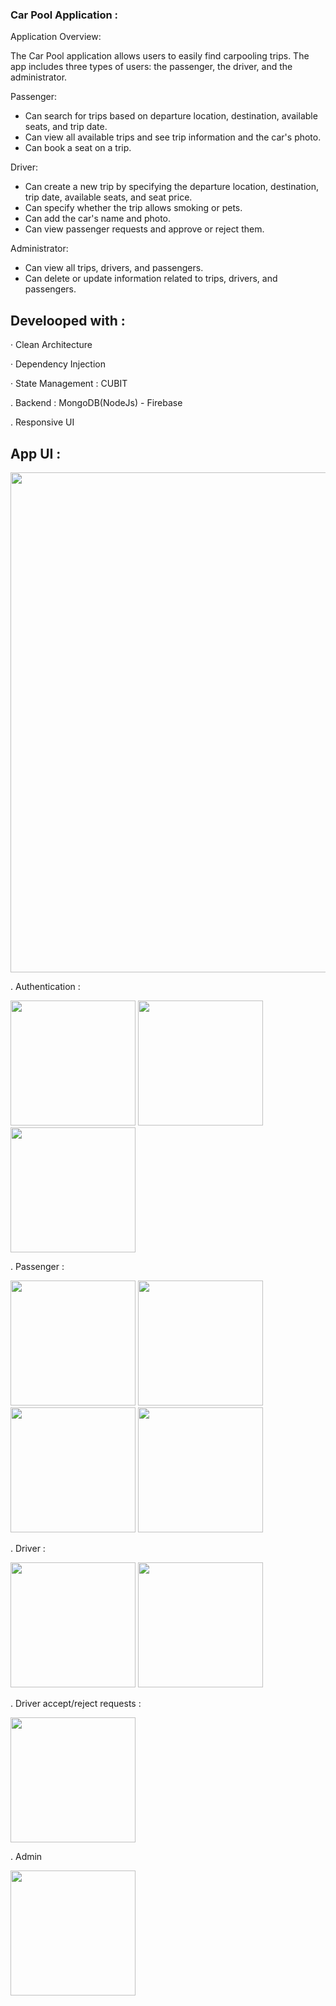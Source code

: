 ### Car Pool Application :

Application Overview:

The Car Pool application allows users to easily find carpooling trips. The app includes three types of users: the passenger, the driver, and the administrator.

Passenger:

- Can search for trips based on departure location, destination, available seats, and trip date.
- Can view all available trips and see trip information and the car's photo.
- Can book a seat on a trip.

Driver:

- Can create a new trip by specifying the departure location, destination, trip date, available seats, and seat price.
- Can specify whether the trip allows smoking or pets.
- Can add the car's name and photo.
- Can view passenger requests and approve or reject them.

Administrator:

- Can view all trips, drivers, and passengers.
- Can delete or update information related to trips, drivers, and passengers.

## Develooped with :

 · Clean Architecture 
  
 · Dependency Injection  
  
 · State Management : CUBIT

 . Backend : MongoDB(NodeJs) - Firebase

 . Responsive UI


 ## App UI :

  <img src= "https://mostaql.hsoubcdn.com/uploads/thumbnails/3167114/66670ec355bbd/carpoolUI.png" width = "800" >


 . Authentication : 

 <div>
 <img src= "https://mostaql.hsoubcdn.com/uploads/portfolios/3167114/66670ec3e0fe9/Simulator-Screenshot-iPhone-15-Pro-Max-2024-06-10-at-15.01.37.png" width = "200" >
 <img src= "https://mostaql.hsoubcdn.com/uploads/portfolios/3167114/66670ec41f0b9/Simulator-Screenshot-iPhone-15-Pro-Max-2024-06-10-at-15.02.16.png" width = "200" >
 <img src= "https://mostaql.hsoubcdn.com/uploads/portfolios/3167114/66670ec3adfe5/Simulator-Screenshot-iPhone-15-Pro-Max-2024-06-10-at-15.01.49.png" width = "200" >
 </div>






 . Passenger :

 <div>
   <img src= "https://mostaql.hsoubcdn.com/uploads/portfolios/3167114/66670ec450f1a/Simulator-Screenshot-iPhone-15-Pro-Max-2024-06-10-at-15.03.55.png" width = "200" >
  <img src= "https://mostaql.hsoubcdn.com/uploads/portfolios/3167114/66670ec484524/Simulator-Screenshot-iPhone-15-Pro-Max-2024-06-10-at-15.04.20.png" width = "200" >
  <img src= "https://mostaql.hsoubcdn.com/uploads/portfolios/3167114/66670ec4be2c9/Simulator-Screenshot-iPhone-15-Pro-Max-2024-06-10-at-15.06.03.png" width = "200" >
  <img src= "https://mostaql.hsoubcdn.com/uploads/portfolios/3167114/66670ec50607e/Simulator-Screenshot-iPhone-15-Pro-Max-2024-06-10-at-15.06.13.png
" width = "200" >

 </div>







 . Driver :
   <div>
    <img src= "https://mostaql.hsoubcdn.com/uploads/portfolios/3167114/66670ec542a9f/Simulator-Screenshot-iPhone-15-Pro-Max-2024-06-10-at-15.06.55.png" width = "200" >
    <img src= "https://mostaql.hsoubcdn.com/uploads/portfolios/3167114/66670ec57ad06/Simulator-Screenshot-iPhone-15-Pro-Max-2024-06-10-at-15.07.00.png" width = "200" >
   </div>

 . Driver accept/reject requests :

  <img src= "https://mostaql.hsoubcdn.com/uploads/portfolios/3167114/66670ec5b4619/Simulator-Screenshot-iPhone-15-Pro-Max-2024-06-10-at-15.08.17.png" width = "200" >

  . Admin 
  
  <img src= "https://mostaql.hsoubcdn.com/uploads/portfolios/3167114/66670ec5ed8ec/Simulator-Screenshot-iPhone-15-Pro-Max-2024-06-10-at-15.08.33.png" width = "200" >
